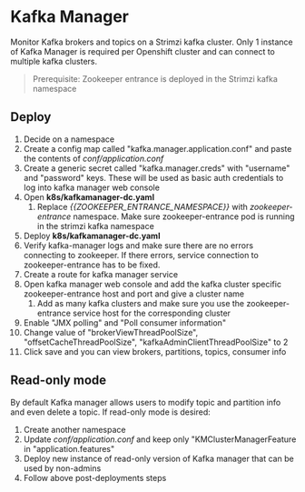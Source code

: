 # Kafka Manager
Monitor Kafka brokers and topics on a Strimzi kafka cluster. Only 1 instance of Kafka Manager is required per Openshift cluster and can connect to multiple kafka clusters.

> Prerequisite: Zookeeper entrance is deployed in the Strimzi kafka namespace

## Deploy
1. Decide on a namespace
2. Create a config map called "kafka.manager.application.conf" and paste the contents of _conf/application.conf_
3. Create a generic secret called "kafka.manager.creds" with "username" and "password" keys. These will be used as basic auth credentials to log into kafka manager web console
4. Open __k8s/kafkamanager-dc.yaml__
   1. Replace _{{ZOOKEEPER_ENTRANCE_NAMESPACE}}_ with _zookeeper-entrance_ namespace. Make sure zookeeper-entrance pod is running in the strimzi kafka namespace
1. Deploy __k8s/kafkamanager-dc.yaml__
5. Verify kafka-manager logs and make sure there are no errors connecting to zookeeper. If there errors, service connection to zookeeper-entrance has to be fixed.
6. Create a route for kafka manager service
7. Open kafka manager web console and add the kafka cluster specific zookeeper-entrance host and port and give a cluster name
   1. Add as many kafka clusters and make sure you use the zookeeper-entrance service host for the corresponding cluster
8.  Enable "JMX polling" and "Poll consumer information"
9.  Change value of "brokerViewThreadPoolSize", "offsetCacheThreadPoolSize", "kafkaAdminClientThreadPoolSize" to 2
10. Click save and you can view brokers, partitions, topics, consumer info 

## Read-only mode
By default Kafka manager allows users to modify topic and partition info and even delete a topic. If read-only mode is desired:
1. Create another namespace
1. Update _conf/application.conf_ and keep only "KMClusterManagerFeature in "application.features"
1. Deploy new instance of read-only version of Kafka manager that can be used by non-admins
1. Follow above post-deployments steps 